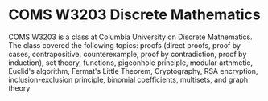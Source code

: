 # COMS W3203 Discrete Mathematics
 COMS W3203 is a class at Columbia University on Discrete Mathematics. The class covered the following topics: proofs (direct proofs, proof by cases, contrapositive, counterexample, proof by contradiction, proof by induction), set theory, functions, pigeonhole principle, modular arthmetic, Euclid's algorithm, Fermat's Little Theorem, Cryptography, RSA encryption, inclusion-exclusion principle, binomial coefficients, multisets, and graph theory 

